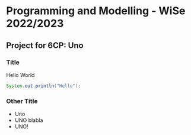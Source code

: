 # Programming and Modelling - WiSe 2022/2023

## Project for 6CP: Uno


### Title
Hello World
```java
System.out.println("Hello");
```

### Other Title
- Uno
- UNO blabla
- UNO!
